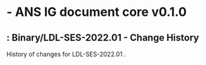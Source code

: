 #  - ANS IG document core v0.1.0

## : Binary/LDL-SES-2022.01 - Change History

History of changes for LDL-SES-2022.01 .

